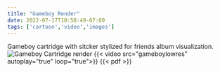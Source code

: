 ```yaml
---
title: "Gameboy Render"
date: 2022-07-17T10:58:49-07:00
tags: ['cartoon','video','images']
---
```

Gameboy cartridge with sitcker stylized for friends 
album visualization.
![Gameboy Cartridge render](/gameboystatic.png)
{{< video src="gameboylowres" autoplay="true" loop="true">}}
{{< pdf >}}
